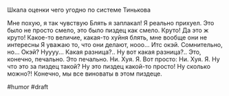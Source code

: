 Шкала оценки чего угодно по системе Тинькова

Мне похую, я так чувствую
Блять я заплакал!
Я реально прихуел.
Это было не просто смело, это было пиздец как смело.
Круто! Да это ж круто!
Какое-то величие, какая-то хуйня блять, мне вообще они не интересны
Я уважаю то, что они делают, нооо...
Итс окэй.
Сомнительно, но... Окэй?
Нуууу...
Какая разница?.. Ну вот какая разница?..
Это, конечно, печально. Это печально.
Ни. Хуя. Я. Вот просто: Ни. Хуя. Я.
Ну что это за пиздец такой?
Ну это пиздец какой-то просто! Ну сколько можно?!
Конечно, мы все виноваты в этом пиздеце.

#humor
#draft